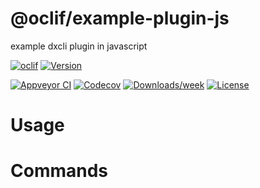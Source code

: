 @oclif/example-plugin-js
========================

example dxcli plugin in javascript

[![oclif](https://img.shields.io/badge/cli-oclif-brightgreen.svg)](https://oclif.io)
[![Version](https://img.shields.io/npm/v/@oclif/example-plugin-js.svg)](https://npmjs.org/package/@oclif/example-plugin-js)

[![Appveyor CI](https://ci.appveyor.com/api/projects/status/github/oclif/example-plugin-js?branch=master&svg=true)](https://ci.appveyor.com/project/oclif/example-plugin-js/branch/master)
[![Codecov](https://codecov.io/gh/oclif/example-plugin-js/branch/master/graph/badge.svg)](https://codecov.io/gh/oclif/example-plugin-js)
[![Downloads/week](https://img.shields.io/npm/dw/@oclif/example-plugin-js.svg)](https://npmjs.org/package/@oclif/example-plugin-js)
[![License](https://img.shields.io/npm/l/@oclif/example-plugin-js.svg)](https://github.com/oclif/example-plugin-js/blob/master/package.json)

<!-- toc -->
# Usage
<!-- usage -->
# Commands
<!-- commands -->
